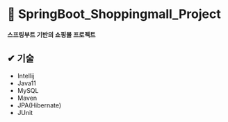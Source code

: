 # 🛒 SpringBoot_Shoppingmall_Project
#### 스프링부트 기반의 쇼핑몰 프로젝트
## ✔ 기술
- Intellij
- Java11
- MySQL
- Maven
- JPA(Hibernate)
- JUnit
